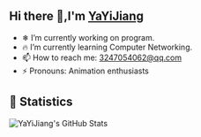 ## Hi there 👋,I'm [YaYiJiang](https://yayijiang.github.io/)
- ❄ I’m currently working on program.
- 🔥 I’m currently learning Computer Networking.
- 📫 How to reach me: 3247054062@qq.com
- ⚡ Pronouns: Animation enthusiasts
<!-- BLOG-POST-LIST:START -->

<!-- BLOG-POST-LIST:END -->
## 🔰 Statistics

![YaYiJiang's GitHub Stats](https://github-readme-stats.vercel.app/api?username=YaYiJiang&show_icons=true&theme=tokyonight&cache_seconds=1800)

<!--
**YaYiJiang/YaYiJiang** is a ✨ _special_ ✨ repository because its `README.md` (this file) appears on your GitHub profile.

Here are some ideas to get you started:

- 🔭 I’m currently working on program.
- 🌱 I’m currently learning Computer Networking.
- 👯 I’m looking to collaborate on ...
- 🤔 I’m looking for help with ...
- 💬 Ask me about ...
- 📫 How to reach me: 3247054062@qq.com
- 😄 Pronouns: Animation enthusiasts
- ⚡ Fun fact: ...
-->
